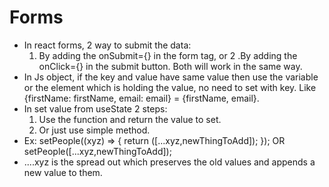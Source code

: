 # Forms
- In react forms, 2 way to submit the data:
  1. By adding the onSubmit={} in the form tag, or
  2 .By adding the onClick={} in the submit button. Both will work in the same way.
- In Js object, if the key and value have same value then use the variable or the element which is holding the value, no need to set with key. Like {firstName: firstName, email: email} = {firstName, email}.
- In set value from useState 2 steps:
  1. Use the function and return the value to set.
  2. Or just use simple method.
- Ex: setPeople((xyz) => { 
      return ([...xyz,newThingToAdd]); 
}); OR
setPeople([...xyz,newThingToAdd]);
- ....xyz is the spread out which preserves the old values and appends a new value to them.

